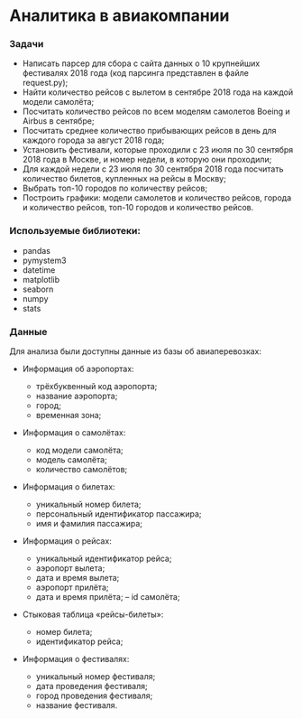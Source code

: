 # Аналитика в авиакомпании
### Задачи
- Написать парсер для сбора с сайта данных о 10 крупнейших фестивалях 2018 года (код парсинга представлен в файле request.py);
- Найти количество рейсов с вылетом в сентябре 2018 года на каждой модели самолёта;
- Посчитать количество рейсов по всем моделям самолетов Boeing и Airbus в сентябре;
- Посчитать среднее количество прибывающих рейсов в день для каждого города за август 2018 года;
- Установить фестивали, которые проходили с 23 июля по 30 сентября 2018 года в Москве, и номер недели, в которую они проходили;
- Для каждой недели с 23 июля по 30 сентября 2018 года посчитать количество билетов, купленных на рейсы в Москву;
- Выбрать топ-10 городов по количеству рейсов;
- Построить графики: модели самолетов и количество рейсов, города и количество рейсов, топ-10 городов и количество рейсов.

### Используемые библиотеки:
- pandas
- pymystem3
- datetime
- matplotlib
- seaborn
- numpy
- stats

### Данные
Для анализа были доступны данные из базы об авиаперевозках:

- Информация об аэропортах:
   * трёхбуквенный код аэропорта;
   * название аэропорта;
   * город;
   * временная зона;

- Информация о самолётах:
   * код модели самолёта;
   * модель самолёта;
   * количество самолётов;

- Информация о билетах:
   * уникальный номер билета;
   * персональный идентификатор пассажира;
   * имя и фамилия пассажира;

- Информация о рейсах:
   * уникальный идентификатор рейса;
   * аэропорт вылета;
   * дата и время вылета;
   * аэропорт прилёта;
   * дата и время прилёта; – id самолёта;

- Стыковая таблица «рейсы-билеты»:
   * номер билета;
   * идентификатор рейса;

- Информация о фестивалях:
   * уникальный номер фестиваля;
   * дата проведения фестиваля;
   * город проведения фестиваля;
   * название фестиваля.
